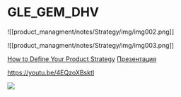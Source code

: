# GLE_GEM_DHV


![[product_managment/notes/Strategy/img/img002.png]]

![[product_managment/notes/Strategy/img/img003.png]]


[How to Define Your Product Strategy](https://medium.com/@gibsonbiddle/intro-to-product-strategy-60bdf72b17e3)
[Презентация](https://docs.google.com/presentation/d/1TJSSHV30drVkteDY2FgwTJrHQxX73lDk-H5Br0HxIWI/edit?usp=sharing)

https://youtu.be/4EQzoXBsktI



[![](http://img.youtube.com/vi/4EQzoXBsktI/0.jpg)](http://www.youtube.com/watch?v=4EQzoXBsktI "")

